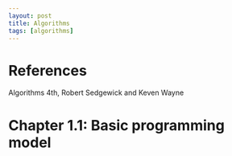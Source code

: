 ```yaml
---
layout: post
title: Algorithms
tags: [algorithms]
---
```


# References
Algorithms 4th, Robert Sedgewick and Keven Wayne

# Chapter 1.1: Basic programming model
